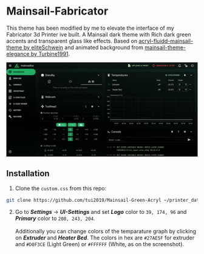 # Mainsail-Fabricator
This theme has been modified by me to elevate the interface of my Fabricator 3d Printer ive built.
A Mainsail dark theme with Rich dark green accents and transparent glass like effects.
Based on [acryl-fluidd-mainsail-theme by eliteSchwein](https://github.com/eliteSchwein/acryl-fluidd-mainsail-theme/tree/main) and animated background from [mainsail-theme-elegance by Turbine1991](https://github.com/Turbine1991/mainsail-theme-elegance).

![Screenshot](./screenshot.jpg)

## Installation
1. Clone the `custom.css` from this repo:
```bash
git clone https://github.com/tui2019/Mainsail-Green-Acryl ~/printer_data/config/.theme
```
2. Go to ***Settings*** -> ***UI-Settings*** and set ***Logo*** color to `39, 174, 96` and ***Primary*** color to `208, 243, 204`.
<br><br>
Additionally you can change colors of the temparature graph by clicking on ***Extruder*** and ***Heater Bed***. The colors in hex are `#27AE5F` for extruder and `#D0F3CE` (Light Green) or `#FFFFFF` (White, as on the screenshot).

